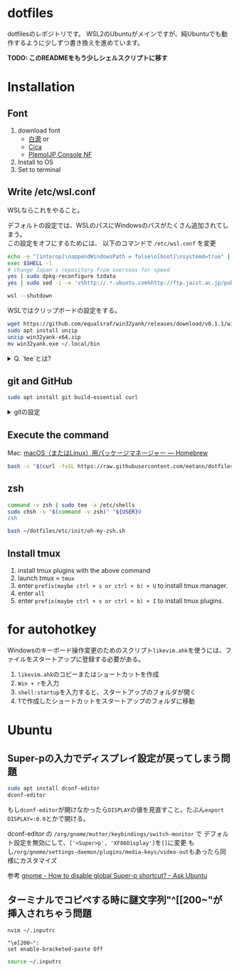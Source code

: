 # dotfiles  
dotfilesのレポジトリです。
WSL2のUbuntuがメインですが、純Ubuntuでも動作するように少しずつ書き換えを進めています。

**TODO: このREADMEをもう少しシェルスクリプトに移す**

# Installation
## Font
1. download font
    + [白源](https://github.com/yuru7/HackGen/releases) or 
    + [Cica](https://github.com/miiton/Cica/releases)
    + [PlemolJP Console NF](https://github.com/yuru7/PlemolJP/releases)
2. Install to OS
3. Set to terminal

## Write /etc/wsl.conf
WSLならこれをやること。

デフォルトの設定では、WSLのパスにWindowsのパスがたくさん追加されてしまう。  
この設定をオフにするためには、
以下のコマンドで `/etc/wsl.conf` を変更
```sh
echo -e "[interop]\nappendWindowsPath = false\n[boot]\nsystemd=true" | sudo tee /etc/wsl.conf
exec $SHELL -l
# change Japan's repository from overseas for speed
yes | sudo dpkg-reconfigure tzdata
yes | sudo sed -i -e 's%http://.*.ubuntu.com%http://ftp.jaist.ac.jp/pub/Linux%g' /etc/apt/sources.list
```

```powershell
wsl --shutdown
```

WSLではクリップボードの設定をする。

```bash
wget https://github.com/equalsraf/win32yank/releases/download/v0.1.1/win32yank-x64.zip
sudo apt install unzip
unzip win32yank-x64.zip
mv win32yank.exe ~/.local/bin
```

<details>
<summary>Q. `tee`とは?</summary>
標準入力で受け取った内容をファイルに出力するコマンド。
</details>

## git and GitHub
```sh
sudo apt install git build-essential curl
```

<details>
<summary>gitの設定</summary>

+ [新しい SSH キーを生成して ssh-agent に追加する - GitHub Docs](https://docs.github.com/ja/authentication/connecting-to-github-with-ssh/generating-a-new-ssh-key-and-adding-it-to-the-ssh-agent)

```sh
git config --global user.name "eetann"
git config --global user.email "eetann's mail adress"
git config --global github.user eetann
git config --global init.defaultBranch main
ssh-keygen -t rsa -b 4096 -C "eetann's mail adress"
```
several times `<CR>`

WSL:
```sh
cat ~/.ssh/id_rsa.pub | clip.exe
```

Ubuntu:
```sh
sudo apt install xsel
cat ~/.ssh/id_rsa.pub | xsel -ib
```

You need to resist the key.

```sh
ssh -T git@github.com
eval `ssh-agent`
ssh-add ~/.ssh/id_rsa
cd ~/dotfiles
git remote set-url origin git@github.com:eetann/dotfiles.git
```

</details>

## Execute the command
Mac: [macOS（またはLinux）用パッケージマネージャー — Homebrew](https://brew.sh/index_ja)

```sh
bash -c "$(curl -fsSL https://raw.githubusercontent.com/eetann/dotfiles/master/etc/setup) --init"
```

## zsh
```sh
command -v zsh | sudo tee -a /etc/shells
sudo chsh -s "$(command -v zsh)" "${USER}O
zsh
```
```sh
bash ~/dotfiles/etc/init/oh-my-zsh.sh
```

## Install tmux

1. install tmux plugins with the above command
2. launch tmux = `tmux`
3. enter `prefix(maybe ctrl + s or ctrl + b) + U` to install tmux manager.
4. enter `all`
5. enter `prefix(maybe ctrl + s or ctrl + b) + I` to install tmux plugins.

# for autohotkey
Windowsのキーボード操作変更のためのスクリプト`likevim.ahk`を使うには、ファイルをスタートアップに登録する必要がある。

1. `likevim.ahk`のコピーまたはショートカットを作成
2. `Win + r`を入力
3. `shell:startup`を入力すると、スタートアップのフォルダが開く
4. 1で作成したショートカットをスタートアップのフォルダに移動


# Ubuntu
## Super-pの入力でディスプレイ設定が戻ってしまう問題
```sh
sudo apt install dconf-editor
dconf-editor
```

もし`dconf-editor`が開けなかったら`DISPLAY`の値を見直すこと。たぶん`export DISPLAY=:0.0`とかで開ける。

dconf-editor の
`/org/gnome/mutter/keybindings/switch-monitor` で
デフォルト設定を無効にして、`['<Super>p', 'XF86Display']`を`[]`に変更
もし`/org/gnome/settings-daemon/plugins/media-keys/video-out`もあったら同様にカスタマイズ

参考
[gnome - How to disable global Super-p shortcut? - Ask Ubuntu](https://askubuntu.com/questions/68463/how-to-disable-global-super-p-shortcut)

## ターミナルでコピペする時に謎文字列"^[[200~"が挿入されちゃう問題
```sh
nvim ~/.inputrc
```

```
"\e[200~":
set enable-bracketed-paste Off
```

```sh
source ~/.inputrc
```
